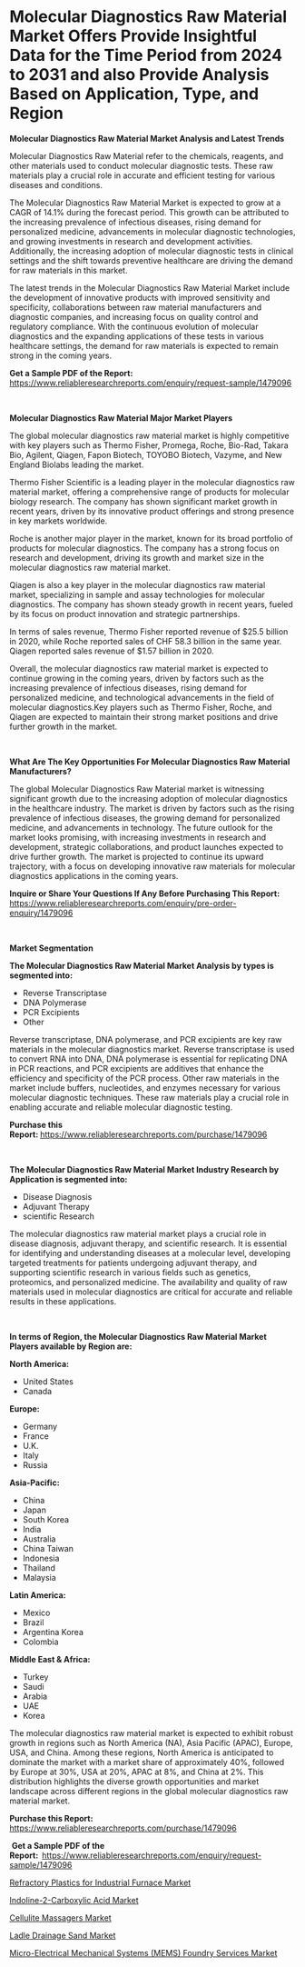 <p><h1>Molecular Diagnostics Raw Material Market Offers Provide Insightful Data for the Time Period from 2024 to 2031 and also Provide Analysis Based on Application, Type, and Region</h1></p><p><strong>Molecular Diagnostics Raw Material Market Analysis and Latest Trends</strong></p>
<p><p>Molecular Diagnostics Raw Material refer to the chemicals, reagents, and other materials used to conduct molecular diagnostic tests. These raw materials play a crucial role in accurate and efficient testing for various diseases and conditions.</p><p>The Molecular Diagnostics Raw Material Market is expected to grow at a CAGR of 14.1% during the forecast period. This growth can be attributed to the increasing prevalence of infectious diseases, rising demand for personalized medicine, advancements in molecular diagnostic technologies, and growing investments in research and development activities. Additionally, the increasing adoption of molecular diagnostic tests in clinical settings and the shift towards preventive healthcare are driving the demand for raw materials in this market.</p><p>The latest trends in the Molecular Diagnostics Raw Material Market include the development of innovative products with improved sensitivity and specificity, collaborations between raw material manufacturers and diagnostic companies, and increasing focus on quality control and regulatory compliance. With the continuous evolution of molecular diagnostics and the expanding applications of these tests in various healthcare settings, the demand for raw materials is expected to remain strong in the coming years.</p></p>
<p><strong>Get a Sample PDF of the Report:&nbsp;</strong> <a href="https://www.reliableresearchreports.com/enquiry/request-sample/1479096">https://www.reliableresearchreports.com/enquiry/request-sample/1479096</a></p>
<p>&nbsp;</p>
<p><strong>Molecular Diagnostics Raw Material Major Market Players</strong></p>
<p><p>The global molecular diagnostics raw material market is highly competitive with key players such as Thermo Fisher, Promega, Roche, Bio-Rad, Takara Bio, Agilent, Qiagen, Fapon Biotech, TOYOBO Biotech, Vazyme, and New England Biolabs leading the market.</p><p>Thermo Fisher Scientific is a leading player in the molecular diagnostics raw material market, offering a comprehensive range of products for molecular biology research. The company has shown significant market growth in recent years, driven by its innovative product offerings and strong presence in key markets worldwide.</p><p>Roche is another major player in the market, known for its broad portfolio of products for molecular diagnostics. The company has a strong focus on research and development, driving its growth and market size in the molecular diagnostics raw material market.</p><p>Qiagen is also a key player in the molecular diagnostics raw material market, specializing in sample and assay technologies for molecular diagnostics. The company has shown steady growth in recent years, fueled by its focus on product innovation and strategic partnerships.</p><p>In terms of sales revenue, Thermo Fisher reported revenue of $25.5 billion in 2020, while Roche reported sales of CHF 58.3 billion in the same year. Qiagen reported sales revenue of $1.57 billion in 2020.</p><p>Overall, the molecular diagnostics raw material market is expected to continue growing in the coming years, driven by factors such as the increasing prevalence of infectious diseases, rising demand for personalized medicine, and technological advancements in the field of molecular diagnostics.Key players such as Thermo Fisher, Roche, and Qiagen are expected to maintain their strong market positions and drive further growth in the market.</p></p>
<p>&nbsp;</p>
<p><strong>What Are The Key Opportunities For Molecular Diagnostics Raw Material Manufacturers?</strong></p>
<p><p>The global Molecular Diagnostics Raw Material market is witnessing significant growth due to the increasing adoption of molecular diagnostics in the healthcare industry. The market is driven by factors such as the rising prevalence of infectious diseases, the growing demand for personalized medicine, and advancements in technology. The future outlook for the market looks promising, with increasing investments in research and development, strategic collaborations, and product launches expected to drive further growth. The market is projected to continue its upward trajectory, with a focus on developing innovative raw materials for molecular diagnostics applications in the coming years.</p></p>
<p><strong>Inquire or Share Your Questions If Any Before Purchasing This Report:</strong> <a href="https://www.reliableresearchreports.com/enquiry/pre-order-enquiry/1479096">https://www.reliableresearchreports.com/enquiry/pre-order-enquiry/1479096</a></p>
<p>&nbsp;</p>
<p><strong>Market Segmentation</strong></p>
<p><strong>The Molecular Diagnostics Raw Material Market Analysis by types is segmented into:</strong></p>
<p><ul><li>Reverse Transcriptase</li><li>DNA Polymerase</li><li>PCR Excipients</li><li>Other</li></ul></p>
<p><p>Reverse transcriptase, DNA polymerase, and PCR excipients are key raw materials in the molecular diagnostics market. Reverse transcriptase is used to convert RNA into DNA, DNA polymerase is essential for replicating DNA in PCR reactions, and PCR excipients are additives that enhance the efficiency and specificity of the PCR process. Other raw materials in the market include buffers, nucleotides, and enzymes necessary for various molecular diagnostic techniques. These raw materials play a crucial role in enabling accurate and reliable molecular diagnostic testing.</p></p>
<p><strong>Purchase this Report:&nbsp;</strong><a href="https://www.reliableresearchreports.com/purchase/1479096">https://www.reliableresearchreports.com/purchase/1479096</a></p>
<p>&nbsp;</p>
<p><strong>The Molecular Diagnostics Raw Material Market Industry Research by Application is segmented into:</strong></p>
<p><ul><li>Disease Diagnosis</li><li>Adjuvant Therapy</li><li>scientific Research</li></ul></p>
<p><p>The molecular diagnostics raw material market plays a crucial role in disease diagnosis, adjuvant therapy, and scientific research. It is essential for identifying and understanding diseases at a molecular level, developing targeted treatments for patients undergoing adjuvant therapy, and supporting scientific research in various fields such as genetics, proteomics, and personalized medicine. The availability and quality of raw materials used in molecular diagnostics are critical for accurate and reliable results in these applications.</p></p>
<p>&nbsp;</p>
<p><strong>In terms of Region, the Molecular Diagnostics Raw Material Market Players available by Region are:</strong></p>
<p>
    <p> <strong> North America: </strong>
        <ul>
            <li>United States</li>
            <li>Canada</li>
        </ul>
        </p> 
    <p> <strong> Europe: </strong>
        <ul>
            <li>Germany</li>
            <li>France</li>
            <li>U.K.</li>
            <li>Italy</li>
            <li>Russia</li>
        </ul>
        </p> 
    <p> <strong> Asia-Pacific: </strong>
        <ul>
            <li>China</li>
            <li>Japan</li>
            <li>South Korea</li>
            <li>India</li>
            <li>Australia</li>
            <li>China Taiwan</li>
            <li>Indonesia</li>
            <li>Thailand</li>
            <li>Malaysia</li>
        </ul>
        </p> 
    <p> <strong> Latin America: </strong>
        <ul>
            <li>Mexico</li>
            <li>Brazil</li>
            <li>Argentina Korea</li>
            <li>Colombia</li>
        </ul>
        </p> 
    <p> <strong> Middle East & Africa: </strong>
        <ul>
            <li>Turkey</li>
            <li>Saudi</li>
            <li>Arabia</li>
            <li>UAE</li>
            <li>Korea</li>
        </ul>
    </p>
    </p>
<p><p>The molecular diagnostics raw material market is expected to exhibit robust growth in regions such as North America (NA), Asia Pacific (APAC), Europe, USA, and China. Among these regions, North America is anticipated to dominate the market with a market share of approximately 40%, followed by Europe at 30%, USA at 20%, APAC at 8%, and China at 2%. This distribution highlights the diverse growth opportunities and market landscape across different regions in the global molecular diagnostics raw material market.</p></p>
<p><strong>Purchase this Report: </strong><a href="https://www.reliableresearchreports.com/purchase/1479096">https://www.reliableresearchreports.com/purchase/1479096</a></p>
<p>&nbsp;<strong>Get a Sample PDF of the Report:&nbsp;&nbsp;</strong><a href="https://www.reliableresearchreports.com/enquiry/request-sample/1479096">https://www.reliableresearchreports.com/enquiry/request-sample/1479096</a></p>
<p><strong></strong></p>
<p><p><a href="https://github.com/pjcfca/Market-Research-Report-List-1/blob/main/refractory-plastics-for-industrial-furnace-market.md">Refractory Plastics for Industrial Furnace Market</a></p><p><a href="https://github.com/wusalecollins540tpqoz/Market-Research-Report-List-1/blob/main/indoline-2-carboxylic-acid-market.md">Indoline-2-Carboxylic Acid Market</a></p><p><a href="https://issuu.com/reportprime-2/docs/cellulite-massagers-market-size-2030.pptx">Cellulite Massagers Market</a></p><p><a href="https://github.com/johnbach50/Market-Research-Report-List-1/blob/main/ladle-drainage-sand-market.md">Ladle Drainage Sand Market</a></p><p><a href="https://issuu.com/reportprime-2/docs/micro-electrical-mechanical-systems-mems-foundry-s">Micro-Electrical Mechanical Systems (MEMS) Foundry Services Market</a></p></p>